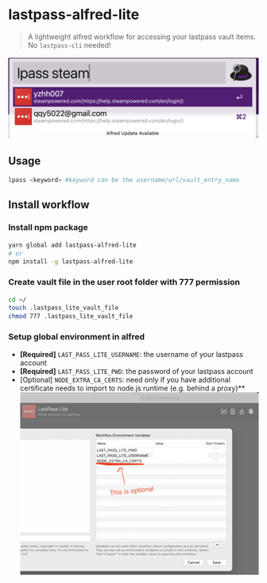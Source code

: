 # lastpass-alfred-lite
> A lightweight alfred workflow for accessing your lastpass vault items. No `lastpass-cli` needed!

![usage screenshot](./usage.png)

## Usage
```bash
lpass <keyword> #keyword can be the username/url/vault_entry_name
```

## Install workflow
### Install npm package
```bash
yarn global add lastpass-alfred-lite
# or 
npm install -g lastpass-alfred-lite
```

### Create vault file in the user root folder with 777 permission
```bash
cd ~/
touch .lastpass_lite_vault_file
chmod 777 .lastpass_lite_vault_file
```

### Setup global environment in alfred
* **[Required]** `LAST_PASS_LITE_USERNAME`: the username of your lastpass account
* **[Required]** `LAST_PASS_LITE_PWD`: the password of your lastpass account
* [Optional] `NODE_EXTRA_CA_CERTS`: need only if you have additional certificate needs to import to node.js runtime (e.g. behind a proxy)**
![Environment variables setup](./env_var.png)
